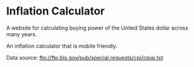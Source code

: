 # Inflation Calculator

A website for calculating buying power of the United States dollar across many years.

An inflation calculator that is mobile friendly.

Data source: ftp://ftp.bls.gov/pub/special.requests/cpi/cpiai.txt

